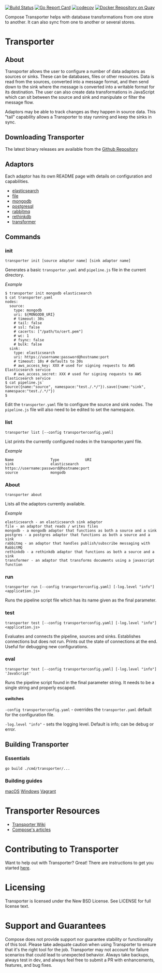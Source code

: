 [![Build Status](https://travis-ci.org/compose/transporter.svg?branch=master)](https://travis-ci.org/compose/transporter) [![Go Report Card](https://goreportcard.com/badge/github.com/compose/transporter)](https://goreportcard.com/report/github.com/compose/transporter) [![codecov](https://codecov.io/gh/compose/transporter/branch/master/graph/badge.svg)](https://codecov.io/gh/compose/transporter) [![Docker Repository on Quay](https://quay.io/repository/compose/transporter/status "Docker Repository on Quay")](https://quay.io/repository/compose/transporter)

Compose Transporter helps with database transformations from one store to another.  It can also sync from one to another or several stores.

Transporter
===========

About
-----

Transporter allows the user to configure a number of data adaptors as sources or sinks. These can be databases, files or other resources. Data is read from the sources, converted into a message format, and then send down to the sink where the message is converted into a writable format for its destination. The user can also create data transformations in JavaScript which can sit between the source and sink and manipulate or filter the message flow.

Adaptors may be able to track changes as they happen in source data. This "tail" capability allows a Transporter to stay running and keep the sinks in sync.

Downloading Transporter
-----------------------

The latest binary releases are available from the [Github Repository](https://github.com/compose/transporter/releases/latest)

Adaptors
--------

Each adaptor has its own README page with details on configuration and capabilities.

* [elasticsearch](./adaptor/elasticsearch)
* [file](./adaptor/file)
* [mongodb](./adaptor/mongodb)
* [postgresql](./adaptor/postgres)
* [rabbitmq](./adaptor/rabbitmq)
* [rethinkdb](./adaptor/rethinkdb)
* [transformer](./adaptor/transformer)

Commands
--------

### init

```
transporter init [source adaptor name] [sink adaptor name]
```

Generates a basic `transporter.yaml` and `pipeline.js` file in the current directory.

_Example_
```
$ transporter init mongodb elasticsearch
$ cat transporter.yaml
nodes:
  source:
    type: mongodb
    uri: ${MONGODB_URI}
    # timeout: 30s
    # tail: false
    # ssl: false
    # cacerts: ["/path/to/cert.pem"]
    # wc: 1
    # fsync: false
    # bulk: false
  sink:
    type: elasticsearch
    uri: https://username:password@hostname:port
    # timeout: 10s # defaults to 30s
    # aws_access_key: XXX # used for signing requests to AWS Elasticsearch service
    # aws_access_secret: XXX # used for signing requests to AWS Elasticsearch service
$ cat pipeline.js`
Source({name:"source", namespace:"test./.*/"}).save({name:"sink", namespace:"test./.*/"})
$
```

Edit the `transporter.yaml` file to configure the source and sink nodes. The `pipeline.js` file will
also need to be edited to set the namespace.

### list

```
transporter list [--config transporterconfig.yaml]
```

List prints the currently configured nodes in the transporter.yaml file.

_Example_
```
Name                 Type            URI
sink                 elasticsearch   https://username:password@hostname:port
source               mongodb         
```

### About

`transporter about`

Lists all the adaptors currently available.

_Example_
```
elasticsearch - an elasticsearch sink adaptor
file - an adaptor that reads / writes files
mongodb - a mongodb adaptor that functions as both a source and a sink
postgres - a postgres adaptor that functions as both a source and a sink
rabbitmq - an adaptor that handles publish/subscribe messaging with RabbitMQ 
rethinkdb - a rethinkdb adaptor that functions as both a source and a sink
transformer - an adaptor that transforms documents using a javascript function
```

### run

```
transporter run [--config transporterconfig.yaml] [-log.level "info"] <application.js>
```

Runs the pipeline script file which has its name given as the final parameter.

### test

```
transporter test [--config transporterconfig.yaml] [-log.level "info"] <application.js>
```

Evaluates and connects the pipeline, sources and sinks. Establishes connections but does not run.
Prints out the state of connections at the end. Useful for debugging new configurations.

### eval

```
transporter test [--config transporterconfig.yaml] [-log.level "info"] 'JavaScript'
```

Runs the pipeline script found in the final parameter string. It needs to be a single string and properly escaped.


#### switches

`-config transporterconfig.yaml` - overrides the `transporter.yaml` default for the configuration file.

`-log.level "info"` - sets the logging level. Default is info; can be debug or error.

Building Transporter
--------------------

### Essentials

```
go build ./cmd/transporter/...
```

### Building guides

[macOS](https://github.com/compose/transporter/blob/master/READMEMACOS.md)
[Windows](https://github.com/compose/transporter/blob/master/READMEWINDOWS.md)
[Vagrant](https://github.com/compose/transporter/blob/master/READMEVAGRANT.md)

Transporter Resources
=====================

* [Transporter Wiki](https://github.com/compose/transporter/wiki)
* [Compose's articles](https://www.compose.io/articles/search/?s=transporter)

Contributing to Transporter
===========================

Want to help out with Transporter? Great! There are instructions to get you
started [here](CONTRIBUTING.md).

Licensing
=========
Transporter is licensed under the New BSD License. See LICENSE for full license text.

Support and Guarantees
======================
Compose does not provide support nor guarantee stability or functionality of this tool. Please take adequate caution when using Transporter to ensure that it's the right tool for the job. Transporter may not account for failure scenarios that could lead to unexpected behavior. Always take backups, always test in dev, and always feel free to submit a PR with enhancements, features, and bug fixes.

